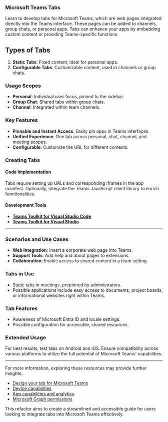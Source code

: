 ### Microsoft Teams Tabs

Learn to develop tabs for Microsoft Teams, which are web pages integrated directly into the Teams interface. These pages can be added to channels, group chats, or personal apps. Tabs can enhance your apps by embedding custom content or providing Teams-specific functions.

## Types of Tabs

1. **Static Tabs**: Fixed content, ideal for personal apps.
2. **Configurable Tabs**: Customizable content, used in channels or group chats.

### Usage Scopes

- **Personal**: Individual user focus, pinned to the sidebar.
- **Group Chat**: Shared tabs within group chats.
- **Channel**: Integrated within team channels.

### Key Features

- **Pinnable and Instant Access**: Easily pin apps in Teams interfaces.
- **Unified Experience**: One tab across personal, chat, channel, and meeting scopes.
- **Configurable**: Customize the URL for different contexts.

### Creating Tabs

#### Code Implementation

Tabs require setting up URLs and corresponding iframes in the app manifest. Optionally, integrate the Teams JavaScript client library to enrich functionalities.

#### Development Tools

- **[Teams Toolkit for Visual Studio Code](../toolkit/teams-toolkit-fundamentals.md)**
- **[Teams Toolkit for Visual Studio](../toolkit/visual-studio-overview.md)**

---

### Scenarios and Use Cases

- **Web Integration**: Insert a corporate web page into Teams.
- **Support Tools**: Add help and about pages to extensions.
- **Collaboration**: Enable access to shared content in a team setting.

### Tabs in Use

- Static tabs in meetings, prepinned by administrators.
- Possible applications include easy access to documents, project boards, or informational websites right within Teams.

### Tab Features

- Awareness of Microsoft Entra ID and locale settings.
- Possible configuration for accessible, shared resources.

### Extended Usage

For best results, test tabs on Android and iOS. Ensure compatibility across various platforms to utilize the full potential of Microsoft Teams' capabilities.

---

For more information, exploring these resources may provide further insights:

- [Design your tab for Microsoft Teams](design/tabs.md)
- [Device capabilities](../concepts/device-capabilities/device-capabilities-overview.md)
- [App capabilities and analytics](../concepts/design/map-use-cases.md#app-capabilities-mapped-to-features)
- [Microsoft Graph permissions](how-to/authentication/tab-sso-graph-api.md)

This refactor aims to create a streamlined and accessible guide for users looking to integrate tabs into Microsoft Teams effectively.